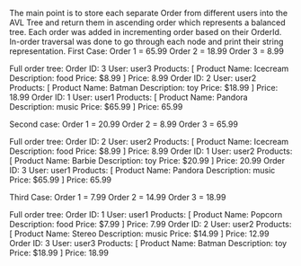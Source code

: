 The main point is to store each separate Order from different users into the AVL Tree and return them in ascending order which represents a balanced tree.
Each order was added in incrementing order based on their OrderId. In-order traversal was done to go through each node and print their string representation.
First Case:
Order 1 = 65.99
Order 2 = 18.99
Order 3 = 8.99

Full order tree: 
Order ID: 3
User: user3
Products: [
Product Name: Icecream
Description: food
Price: $8.99
]
Price: 8.99
 Order ID: 2
User: user2
Products: [
Product Name: Batman
Description: toy
Price: $18.99
]
Price: 18.99
 Order ID: 1
User: user1
Products: [
Product Name: Pandora
Description: music
Price: $65.99
]
Price: 65.99

Second case:
Order 1 = 20.99
Order 2 = 8.99
Order 3 = 65.99

Full order tree: 
Order ID: 2
User: user2
Products: [
Product Name: Icecream
Description: food
Price: $8.99
]
Price: 8.99
 Order ID: 1
User: user2
Products: [
Product Name: Barbie
Description: toy
Price: $20.99
]
Price: 20.99
 Order ID: 3
User: user1
Products: [
Product Name: Pandora
Description: music
Price: $65.99
]
Price: 65.99

Third Case:
Order 1 = 7.99
Order 2 = 14.99
Order 3 = 18.99

Full order tree: 
Order ID: 1
User: user1
Products: [
Product Name: Popcorn
Description: food
Price: $7.99
]
Price: 7.99
 Order ID: 2
User: user2
Products: [
Product Name: Stereo
Description: music
Price: $14.99
]
Price: 12.99
 Order ID: 3
User: user3
Products: [
Product Name: Batman
Description: toy
Price: $18.99
]
Price: 18.99
